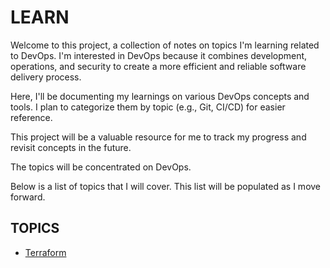 # LEARN

Welcome to this project, a collection of notes on topics I'm learning related to DevOps. I'm interested in DevOps because it combines development, operations, and security to create a more efficient and reliable software delivery process. 

Here, I'll be documenting my learnings on various DevOps concepts and tools.  I plan to categorize them by topic (e.g., Git, CI/CD) for easier reference.

This project will be a valuable resource for me to track my progress and revisit concepts in the future. 

The topics will be concentrated on DevOps.

Below is a list of topics that I will cover. This list will be populated as I move forward.

## TOPICS

* [Terraform](https://github.com/Dmc-GB/LEARN/tree/dev/TERRAFORM)